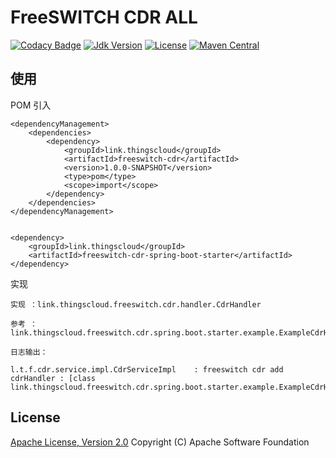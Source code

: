 # FreeSWITCH CDR ALL

[![Codacy Badge](https://api.codacy.com/project/badge/Grade/4af5b27cd33340f990d01b009ff15a55)](https://app.codacy.com/gh/zhouhailin/freeswitch-cdr-all?utm_source=github.com&utm_medium=referral&utm_content=zhouhailin/freeswitch-cdr-all&utm_campaign=Badge_Grade_Settings)
[![Jdk Version](https://img.shields.io/badge/JDK-1.8-green.svg)](https://img.shields.io/badge/JDK-1.8-green.svg)
[![License](https://img.shields.io/badge/license-Apache%202-4EB1BA.svg)](https://www.apache.org/licenses/LICENSE-2.0.html)
[![Maven Central](https://maven-badges.herokuapp.com/maven-central/link.thingscloud/freeswitch-cdr-all/badge.svg)](https://maven-badges.herokuapp.com/maven-central/link.thingscloud/freeswitch-esl-all/)


## 使用

POM 引入

    <dependencyManagement>
        <dependencies>
            <dependency>
                <groupId>link.thingscloud</groupId>
                <artifactId>freeswitch-cdr</artifactId>
                <version>1.0.0-SNAPSHOT</version>
                <type>pom</type>
                <scope>import</scope>
            </dependency>
        </dependencies>
    </dependencyManagement>


    <dependency>
        <groupId>link.thingscloud</groupId>
        <artifactId>freeswitch-cdr-spring-boot-starter</artifactId>
    </dependency>


实现

    实现 ：link.thingscloud.freeswitch.cdr.handler.CdrHandler
    
    参考 ：link.thingscloud.freeswitch.cdr.spring.boot.starter.example.ExampleCdrHandler

    日志输出：
    
    l.t.f.cdr.service.impl.CdrServiceImpl    : freeswitch cdr add cdrHandler : [class link.thingscloud.freeswitch.cdr.spring.boot.starter.example.ExampleCdrHandler].


## License

[Apache License, Version 2.0](http://www.apache.org/licenses/LICENSE-2.0.html) Copyright (C) Apache Software Foundation
